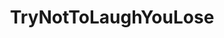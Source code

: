 ---
title: TryNotToLaughYouLose
crosslinks:
- videos
- livven
- REEEEEEEEEE
- help
- donaldglover
- mapswithNZ
---
